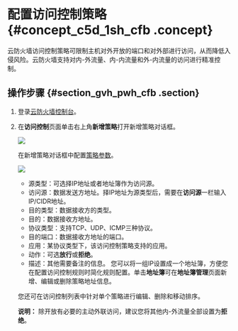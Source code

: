 # 配置访问控制策略 {#concept_c5d_1sh_cfb .concept}

云防火墙访问控制策略可限制主机对外开放的端口和对外部进行访问，从而降低入侵风险。云防火墙支持对内-外流量、内-内流量和外-内流量的访问进行精准控制。

## 操作步骤 {#section_gvh_pwh_cfb .section}

1.  登录[云防火墙控制台](https://yundunnext.console.aliyun.com/?p=cfwnext#/overview)。
2.  在**访问控制**页面单击右上角**新增策略**打开新增策略对话框。

    ![](http://static-aliyun-doc.oss-cn-hangzhou.aliyuncs.com/assets/img/21211/154812551037813_zh-CN.png)

    在新增策略对话框中配置[策略参数](../../../../../cn.zh-CN/用户指南/安全策略/访问控制策略/新增访问控制策略.md#table_sbc_t2g_nfb)。

    ![](http://static-aliyun-doc.oss-cn-hangzhou.aliyuncs.com/assets/img/21211/154812551037814_zh-CN.png)

    -   源类型：可选择IP地址或者地址簿作为访问源。
    -   访问源：数据发送方地址。择IP地址为源类型后，需要在**访问源**一栏输入IP/CIDR地址。
    -   目的类型：数据接收方的类型。
    -   目的：数据接收方地址。
    -   协议类型：支持TCP、UDP、ICMP三种协议。
    -   目的端口：数据接收方地址的端口。
    -   应用：某协议类型下，该访问控制策略支持的应用。
    -   动作：可选**放行**或**拒绝**。
    -   描述：其他需要备注的信息。
    您可以将一组IP设置成一个地址簿，方便您在配置访问控制规则时简化规则配置。单击**地址簿**可在**地址簿管理**页面新增、编辑或删除策略地址信息。

    您还可在访问控制列表中针对单个策略进行编辑、删除和移动排序。

    **说明：** 除开放有必要的主动外联访问，建议您将其他内-外流量全部设置为**拒绝**。


